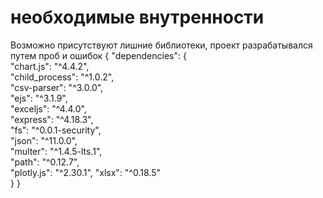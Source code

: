# необходимые внутренности  
Возможно присутствуют лишние библиотеки, проект разрабатывался путем проб и ошибок
{
  "dependencies": {  
    "chart.js": "^4.4.2",  
    "child_process": "^1.0.2",  
    "csv-parser": "^3.0.0",  
    "ejs": "^3.1.9",  
    "exceljs": "^4.4.0",  
    "express": "^4.18.3",  
    "fs": "^0.0.1-security",  
    "json": "^11.0.0",  
    "multer": "^1.4.5-lts.1",  
    "path": "^0.12.7",  
    "plotly.js": "^2.30.1", 
    "xlsx": "^0.18.5"  
  }
}
